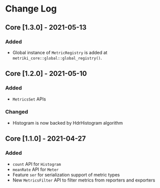 # Change Log

## Core [1.3.0] - 2021-05-13

### Added

* Global instance of `MetricRegistry` is added at `metriki_core::global::global_registry()`.

## Core [1.2.0] - 2021-05-10

### Added

* `MetricsSet` APIs

### Changed

* Histogram is now backed by HdrHistogram algorithm

## Core [1.1.0] - 2021-04-27

### Added

* `count` API for `Histogram`
* `meanRate` API for `Meter`
* Feature `ser` for serialization support of metric types
* New `MetricsFilter` API to filter metrics from reporters and exporters
